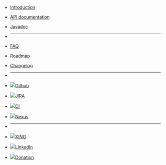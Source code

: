 - [Introduction](/intro)
- [API documentation](/api)
- [Javadoc](/javadoc)

- ****

- [FAQ](/faq)
- [Roadmap](/roadmap)
- [Changelog](changelog.md)
<!--- - [![](//icongr.am/feather/code.svg?size=16&color=808080)API documentation](/api) --->
<!--- - [![](//icongr.am/feather/file-text.svg?size=16&color=808080)Javadoc](/javadoc) --->

- ****

- [![](https://icongram.jgog.in/simple/github.svg?color=808080&size=22)Github](https://github.com/mojo2012/spot-framework)
- [![](https://icongram.jgog.in/simple/jira.svg?color=808080&size=22)JIRA](https://JIRA.spot-next.io)
- [![](https://icongram.jgog.in/simple/travisci.svg?color=808080&size=22)CI](https://travis-ci.org/mojo2012/spot-framework/)
- [![](https://icongram.jgog.in/simple/nodejs.svg?color=808080&size=22)Nexus](https://nexus.spot-next.io)

- ****

- [![](https://icongram.jgog.in/simple/xing.svg?color=808080&size=22)XING](https://www.xing.com/profile/Matthias_Fuchs15?sc_o=mxb_p)
- [![](https://icongram.jgog.in/fontawesome/linkedin.svg?color=808080&size=22)LinkedIn](https://www.linkedin.com/in/matthias-fuchs-2aa4563b/)
- [![](https://icongram.jgog.in/simple/paypal.svg?color=808080&size=22)Donation](https://www.paypal.me/mojo2012/10)
